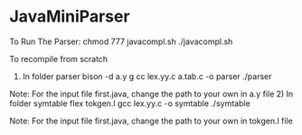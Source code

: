 # JavaMiniParser
To Run The Parser: 
chmod 777 javacompl.sh ./javacompl.sh

To recompile from scratch 
1) In folder parser 
bison -d a.y g
cc lex.yy.c a.tab.c -o parser 
./parser 


Note: For the input file first.java, change the path to your own in a.y file
2) In folder symtable 
flex tokgen.l 
gcc lex.yy.c -o symtable 
./symtable 

Note: For the input file first.java, change the path to your own in tokgen.l file
